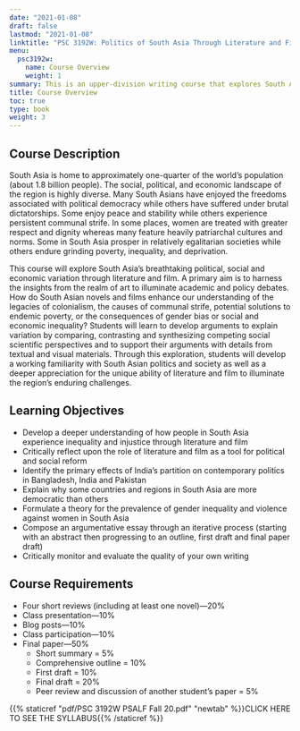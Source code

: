 ```yaml
---
date: "2021-01-08"
draft: false
lastmod: "2021-01-08"
linktitle: "PSC 3192W: Politics of South Asia Through Literature and Film"
menu:
  psc3192w:
    name: Course Overview
    weight: 1
summary: This is an upper-division writing course that explores South Asian politics and society through literature, film and other media.
title: Course Overview
toc: true
type: book
weight: 3
---
```


## Course Description

South Asia is home to approximately one-quarter of the world’s population (about 1.8 billion people). The social, political, and economic landscape of the region is highly diverse. Many South Asians have enjoyed the freedoms associated with political democracy while others have suffered under brutal dictatorships. Some enjoy peace and stability while others experience persistent communal strife. In some places, women are treated with greater respect and dignity whereas many feature heavily patriarchal cultures and norms. Some in South Asia prosper in relatively egalitarian societies while others endure grinding poverty, inequality, and deprivation. 

This course will explore South Asia’s breathtaking political, social and economic variation through literature and film. A primary aim is to harness the insights from the realm of art to illuminate academic and policy debates. How do South Asian novels and films enhance our understanding of the legacies of colonialism, the causes of communal strife, potential solutions to endemic poverty, or the consequences of gender bias or social and economic inequality? Students will learn to develop arguments to explain variation by comparing, contrasting and synthesizing competing social scientific perspectives and to support their arguments with details from textual and visual materials. Through this exploration, students will develop a working familiarity with South Asian politics and society as well as a deeper appreciation for the unique ability of literature and film to illuminate the region’s enduring challenges. 

## Learning Objectives

- Develop a deeper understanding of how people in South Asia experience inequality and injustice through literature and film 
- Critically reflect upon the role of literature and film as a tool for political and social reform
- Identify the primary effects of India’s partition on contemporary politics in Bangladesh, India and Pakistan
- Explain why some countries and regions in South Asia are more democratic than others
- Formulate a theory for the prevalence of gender inequality and violence against women in South Asia
- Compose an argumentative essay through an iterative process (starting with an abstract then progressing to an outline, first draft and final paper draft)
- Critically monitor and evaluate the quality of your own writing

## Course Requirements

* Four short reviews (including at least one novel)—20%
* Class presentation—10%
* Blog posts—10%
* Class participation—10%
* Final paper—50%
  - Short summary = 5% 
  - Comprehensive outline = 10%
  - First draft = 10%
  - Final draft = 20%	
  - Peer review and discussion of another student’s paper = 5% 


{{% staticref "pdf/PSC 3192W PSALF Fall 20.pdf" "newtab" %}}CLICK HERE TO SEE THE SYLLABUS{{% /staticref %}}





